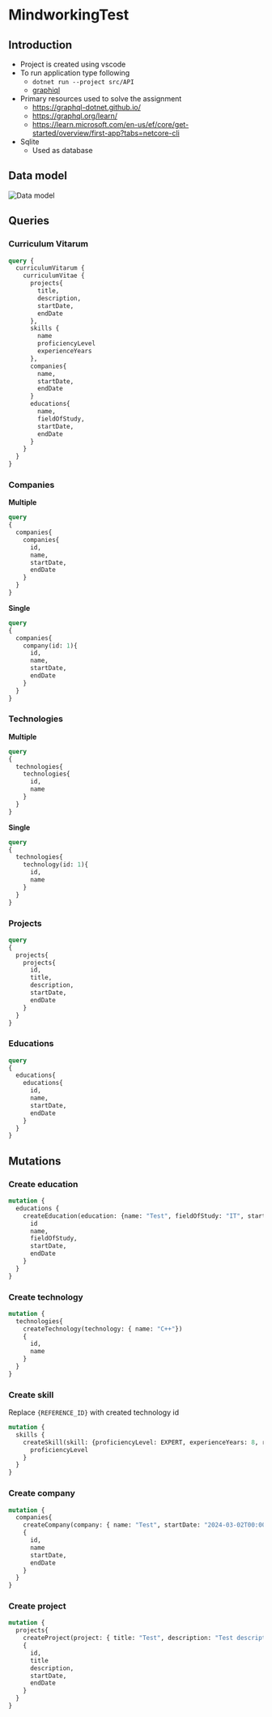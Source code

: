 # MindworkingTest

## Introduction

- Project is created using vscode
- To run application type following
  - `dotnet run --project src/API`
  - [graphiql](http://localhost:5000/ui/graphiql)
- Primary resources used to solve the assignment
  - https://graphql-dotnet.github.io/
  - https://graphql.org/learn/
  - https://learn.microsoft.com/en-us/ef/core/get-started/overview/first-app?tabs=netcore-cli
- Sqlite
  - Used as database

## Data model
![Data model](/documentation/datamodel.png)

## Queries

### Curriculum Vitarum
```graphql
query {
  curriculumVitarum {
    curriculumVitae {
      projects{
        title,
        description,
        startDate,
        endDate
      },
      skills {
        name
        proficiencyLevel
        experienceYears
      },
      companies{
        name,
        startDate,
        endDate
      }
      educations{
        name,
        fieldOfStudy,
        startDate,
        endDate
      }
    }
  }
}
```

### Companies

**Multiple**
```graphql
query
{
  companies{
    companies{
      id,
      name,
      startDate,
      endDate
    }
  }
}
```

**Single**
```graphql
query
{
  companies{
    company(id: 1){
      id,
      name,
      startDate,
      endDate
    }
  }
}
```

### Technologies

**Multiple**

```graphql
query
{
  technologies{
    technologies{
      id,
      name
    }
  }
}
```

**Single**

```graphql
query
{
  technologies{
    technology(id: 1){
      id,
      name
    }
  }
}
```

### Projects
```graphql
query
{
  projects{
    projects{
      id,
      title,
      description,
      startDate,
      endDate
    }
  }
}
```
### Educations

```graphql
query
{
  educations{
    educations{
      id,
      name,
      startDate,
      endDate
    }
  }
}
```

## Mutations


### Create education
```graphql
mutation {
  educations {
    createEducation(education: {name: "Test", fieldOfStudy: "IT", startDate: "2014-09-01T00:00:00Z", endDate: "2016-09-01T00:00:00Z"}) {
      id
      name,
      fieldOfStudy,
      startDate,
      endDate
    }
  }
}
```
### Create technology
```graphql
mutation {
  technologies{
    createTechnology(technology: { name: "C++"})
    {
      id,
      name
    }
  }
}
```


### Create skill
Replace `{REFERENCE_ID}` with created technology id

```graphql
mutation {
  skills {
    createSkill(skill: {proficiencyLevel: EXPERT, experienceYears: 8, referenceId: {REFERENCE_ID}, referenceType: TECHNOLOGY}) {
      proficiencyLevel
    }
  }
}
```
### Create company

```graphql
mutation {
  companies{
    createCompany(company: { name: "Test", startDate: "2024-03-02T00:00:00+00:00"})
    {
      id,
      name
      startDate,
      endDate
    }
  }
}
```

### Create project
```graphql
mutation {
  projects{
    createProject(project: { title: "Test", description: "Test description", startDate: "2024-03-02T00:00:00+00:00"})
    {
      id,
      title
      description,
      startDate,
      endDate
    }
  }
}
```